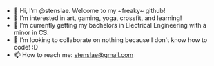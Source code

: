 - 👋 Hi, I’m @stenslae. Welcome to my ~freaky~ github!
- 👀 I’m interested in art, gaming, yoga, crossfit, and learning!
- 🌱 I’m currently getting my bachelors in Electrical Engineering with a minor in CS.
- 💞️ I’m looking to collaborate on nothing because I don't know how to code! :D
- 📫 How to reach me: stenslae@gmail.com 

<!---
stenslae/stenslae is a ✨ special ✨ repository because its `README.md` (this file) appears on your GitHub profile.
You can click the Preview link to take a look at your changes.
--->
